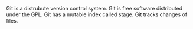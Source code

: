 Git is a distrubute version control system.
Git is free software distributed under the GPL.
Git has a mutable index called stage.
Git tracks changes of files.
